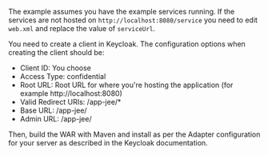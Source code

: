 The example assumes you have the example services running. If the services are not hosted on ``http://localhost:8080/service`` you need to edit ``web.xml`` and replace the value of ``serviceUrl``.

You need to create a client in Keycloak. The configuration options when creating the client should be:

* Client ID: You choose
* Access Type: confidential
* Root URL: Root URL for where you're hosting the application (for example http://localhost:8080)
* Valid Redirect URIs: /app-jee/*
* Base URL: /app-jee/
* Admin URL: /app-jee/

Then, build the WAR with Maven and install as per the Adapter configuration for your server as described in the Keycloak documentation.